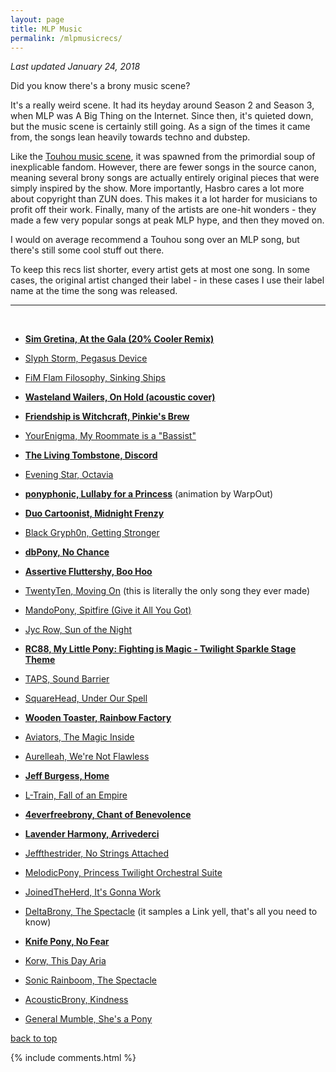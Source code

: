 ```yaml
---
layout: page
title: MLP Music
permalink: /mlpmusicrecs/
---
```


*Last updated January 24, 2018*

Did you know there's a brony music scene?

It's a really weird scene. It had its heyday around Season 2 and Season
3, when MLP was A Big Thing on the Internet. Since then, it's
quieted down, but the music scene is certainly still going.
As a sign of the times it came from, the songs lean heavily towards techno
and dubstep.

Like the [Touhou music scene](/touhoumusicrecs/), it was spawned from the
primordial soup of inexplicable fandom. However, there are fewer songs
in the source canon, meaning several brony songs are actually entirely original
pieces that were simply inspired by the show.
More importantly, Hasbro cares a lot more about copyright than ZUN does.
This makes it a lot harder for musicians to profit off their work.
Finally, many of the artists are one-hit wonders - they made a few very
popular songs at peak MLP hype, and then they moved on.

I would on average recommend a Touhou song over an MLP song, but there's still
some cool stuff out there.

To keep this recs list shorter, every artist gets at most one song. In some
cases, the original artist changed their label - in these cases I use their
label name at the time the song was released.


-----------------------
<br><a name="top"></a>

* **[Sim Gretina, At the Gala (20% Cooler Remix)](https://www.youtube.com/watch?v=OBwiv_Bt3-c)**

* [Slyph Storm, Pegasus Device](https://www.youtube.com/watch?v=wzb76EFqZkg)

* [FiM Flam Filosophy, Sinking Ships](https://www.youtube.com/watch?v=OBgKP5erzWQ)

* **[Wasteland Wailers, On Hold (acoustic cover)](https://www.youtube.com/watch?v=LbTu2OzYhPo)**

* **[Friendship is Witchcraft, Pinkie's Brew](https://www.youtube.com/watch?v=682pneYoP0c)**

* [YourEnigma, My Roommate is a "Bassist"](https://www.youtube.com/watch?v=jCNu86g-C-U)

* **[The Living Tombstone, Discord](https://www.youtube.com/watch?v=xPfMb50dsOk)**

* [Evening Star, Octavia](https://www.youtube.com/watch?v=QQ9RPTEkQW4)

* **[ponyphonic, Lullaby for a Princess](https://www.youtube.com/watch?v=i7PQ9IO-7fU)** (animation by WarpOut)

* **[Duo Cartoonist, Midnight Frenzy](https://www.youtube.com/watch?v=qXEmbVlk_kY)**

* [Black Gryph0n, Getting Stronger](https://www.youtube.com/watch?v=6pp0kdfFzM0)

* **[dbPony, No Chance](https://www.youtube.com/watch?v=0L21AR4oqQ8)**

* **[Assertive Fluttershy, Boo Hoo](https://www.youtube.com/watch?v=2JsHgV3jOE8)**

* [TwentyTen, Moving On](https://www.youtube.com/watch?v=hFQimHq7Oik) (this is literally the only song they ever made)

* [MandoPony, Spitfire (Give it All You Got)](https://www.youtube.com/watch?v=88H1m4BpliQ)

* [Jyc Row, Sun of the Night](https://www.youtube.com/watch?v=edjFHWFOhy8)

* **[RC88, My Little Pony: Fighting is Magic - Twilight Sparkle Stage Theme](https://www.youtube.com/watch?v=obJ21k3Hylo)**

* [TAPS, Sound Barrier](https://www.youtube.com/watch?v=Wp3zK4x3VJc)

* [SquareHead, Under Our Spell](https://www.youtube.com/watch?v=OtMeIcOYEdw)

* **[Wooden Toaster, Rainbow Factory](https://www.youtube.com/watch?v=YRx_iXgLAyw)**

* [Aviators, The Magic Inside](https://www.youtube.com/watch?v=B0MhWSrsOv4)

* [Aurelleah, We're Not Flawless](https://www.youtube.com/watch?v=L0o0Z8maw4U)

* **[Jeff Burgess, Home](https://www.youtube.com/watch?v=pQIhyGYUDmI)**

* [L-Train, Fall of an Empire](https://www.youtube.com/watch?v=vtBqTFsiLxM)

* **[4everfreebrony, Chant of Benevolence](https://www.youtube.com/watch?v=wUGjCTh5NY4)**

* **[Lavender Harmony, Arrivederci](https://www.youtube.com/watch?v=jVhRb8v0_Qs)**

* [Jeffthestrider, No Strings Attached](https://www.youtube.com/watch?v=sLmAlskhRZc)

* [MelodicPony, Princess Twilight Orchestral Suite](https://www.youtube.com/watch?v=ulCF77j_kS0)

* [JoinedTheHerd, It's Gonna Work](https://www.youtube.com/watch?v=3egPnH4atyg)

* [DeltaBrony, The Spectacle](https://www.youtube.com/watch?v=ABa3HYE0sbU) (it samples a Link yell, that's all you need to know)

* **[Knife Pony, No Fear](https://www.youtube.com/watch?v=rs1w46iA7FA)**

* [Korw, This Day Aria](https://www.youtube.com/watch?v=924s_82KJo8)

* [Sonic Rainboom, The Spectacle](https://www.youtube.com/watch?v=wqE6t-uKIi4)

* [AcousticBrony, Kindness](https://www.youtube.com/watch?v=Gn3caYBZLyc)

* [General Mumble, She's a Pony](https://www.youtube.com/watch?v=nTFYCo-Fzxc)

[back to top](#top)

{% include comments.html %}
